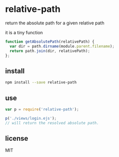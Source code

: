 # relative-path
return the absolute path for a given relative path

it is a tiny function

```js
function getAbsolutePath(relativePath) {
  var dir = path.dirname(module.parent.filename);
  return path.join(dir, relativePath);
};
```

## install

```bash
npm install --save relative-path
```


## use

```js
var p = require('relative-path');

p('./views/login.ejs');
// will return the resolved absolute path.
 ```

 ## license
 MIT
 